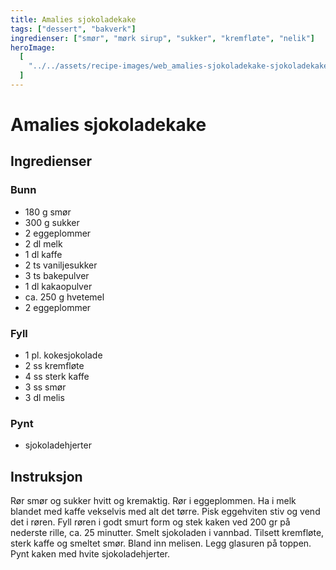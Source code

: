 ```yaml
---
title: Amalies sjokoladekake
tags: ["dessert", "bakverk"]
ingredienser: ["smør", "mørk sirup", "sukker", "kremfløte", "nelik"]
heroImage:
  [
    "../../assets/recipe-images/web_amalies-sjokoladekake-sjokoladekake-med-granateple.jpg",
  ]
---
```


# Amalies sjokoladekake

## Ingredienser

### Bunn

- 180 g smør
- 300 g sukker
- 2 eggeplommer
- 2 dl melk
- 1 dl kaffe
- 2 ts vaniljesukker
- 3 ts bakepulver
- 1 dl kakaopulver
- ca. 250 g hvetemel
- 2 eggeplommer

### Fyll

- 1 pl. kokesjokolade
- 2 ss kremfløte
- 4 ss sterk kaffe
- 3 ss smør
- 3 dl melis

### Pynt

- sjokoladehjerter

## Instruksjon

Rør smør og sukker hvitt og kremaktig. Rør i eggeplommen. Ha i melk blandet med kaffe vekselvis med alt det tørre. Pisk eggehviten stiv og vend det i røren. Fyll røren i godt smurt form og stek kaken ved 200 gr på nederste rille, ca. 25 minutter. Smelt sjokoladen i vannbad. Tilsett kremfløte, sterk kaffe og smeltet smør. Bland inn melisen. Legg glasuren på toppen. Pynt kaken med hvite sjokoladehjerter.
